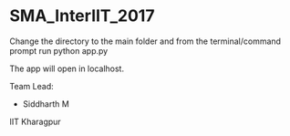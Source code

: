 # SMA_InterIIT_2017

Change the directory to the main folder and from the terminal/command prompt run python app.py

The app will open in localhost.

Team Lead:
- Siddharth M

IIT Kharagpur